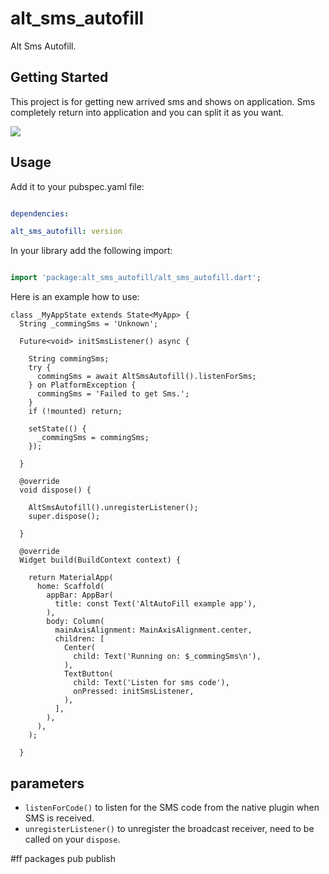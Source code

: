 # alt_sms_autofill

Alt Sms Autofill.

## Getting Started

This project is for getting new arrived sms and shows on application. Sms completely return into application and you can split it as you want.

![](https://raw.githubusercontent.com/tazik561/alt_sms_auto_fill/main/images/alt_sms_autofill.gif?raw=true) 

## Usage

  

Add it to your pubspec.yaml file:

  

```yaml

dependencies:

alt_sms_autofill: version

```

  

In your library add the following import:

  

```dart

import 'package:alt_sms_autofill/alt_sms_autofill.dart';

```

  

Here is an example how to use:

```dar
class _MyAppState extends State<MyApp> {
  String _commingSms = 'Unknown'; 

  Future<void> initSmsListener() async {

    String commingSms;
    try {
      commingSms = await AltSmsAutofill().listenForSms;
    } on PlatformException {
      commingSms = 'Failed to get Sms.';
    }
    if (!mounted) return;

    setState(() {
      _commingSms = commingSms;
    });

  }

  @override
  void dispose() {

    AltSmsAutofill().unregisterListener();
    super.dispose();

  }

  @override
  Widget build(BuildContext context) {

    return MaterialApp(
      home: Scaffold(
        appBar: AppBar(
          title: const Text('AltAutoFill example app'),
        ),
        body: Column(
          mainAxisAlignment: MainAxisAlignment.center,
          children: [
            Center(
              child: Text('Running on: $_commingSms\n'),
            ),
            TextButton(
              child: Text('Listen for sms code'),
              onPressed: initSmsListener,
            ),
          ],
        ),
      ),
    );

  }
```  

## parameters

* `listenForCode()` to listen for the SMS code from the native plugin when SMS is received.
* `unregisterListener()` to unregister the broadcast receiver, need to be called on your `dispose`.

#ff packages pub publish
